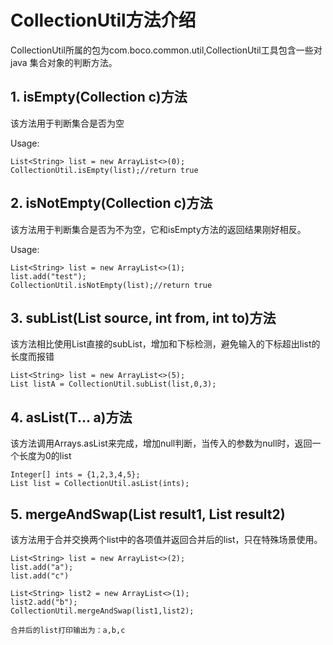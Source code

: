 # CollectionUtil方法介绍
CollectionUtil所属的包为com.boco.common.util,CollectionUtil工具包含一些对java 集合对象的判断方法。

## 1. isEmpty(Collection<T> c)方法

该方法用于判断集合是否为空

Usage:

```
List<String> list = new ArrayList<>(0);
CollectionUtil.isEmpty(list);//return true
```

## 2. isNotEmpty(Collection<T> c)方法

该方法用于判断集合是否为不为空，它和isEmpty方法的返回结果刚好相反。

Usage:

```
List<String> list = new ArrayList<>(1);
list.add("test");
CollectionUtil.isNotEmpty(list);//return true
```
## 3. subList(List<T> source, int from, int to)方法
该方法相比使用List直接的subList，增加和下标检测，避免输入的下标超出list的长度而报错
```
List<String> list = new ArrayList<>(5);
List listA = CollectionUtil.subList(list,0,3);
```
## 4. asList(T... a)方法
该方法调用Arrays.asList来完成，增加null判断，当传入的参数为null时，返回一个长度为0的list
```
Integer[] ints = {1,2,3,4,5};
List list = CollectionUtil.asList(ints);

```

## 5. mergeAndSwap(List<T> result1, List<T> result2)
该方法用于合并交换两个list中的各项值并返回合并后的list，只在特殊场景使用。
```
List<String> list = new ArrayList<>(2);
list.add("a");
list.add("c")

List<String> list2 = new ArrayList<>(1);
list2.add("b");
CollectionUtil.mergeAndSwap(list1,list2);

合并后的list打印输出为：a,b,c

```